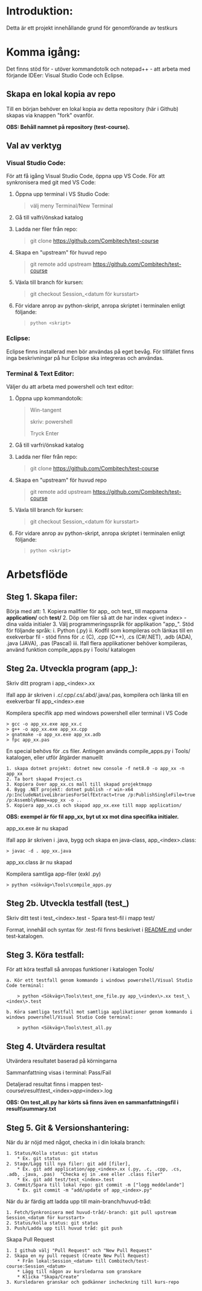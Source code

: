 # Introduktion: 
Detta är ett projekt innehållande grund för genomförande av testkurs

# Komma igång:
Det finns stöd för - utöver kommandotolk och notepad++ - att arbeta med förjande IDEer: Visual Studio Code och Eclipse. 

## Skapa en lokal kopia av repo
Till en början behöver en lokal kopia av detta repository (här i Github) skapas via knappen "fork" ovanför. 

**OBS: Behåll namnet på repository (test-course).** 

## Val av verktyg
### Visual Studio Code:
För att få igång Visual Studio Code, öppna upp VS Code. För att synkronisera med git med VS Code:

1. Öppna upp terminal i VS Studio Code: 

   > välj meny Terminal/New Terminal

2. Gå till valfri/önskad katalog
3. Ladda ner filer från repo: 

   > git clone https://github.com/Combitech/test-course

4. Skapa en "upstream" för huvud repo

   > git remote add upstream https://github.com/Combitech/test-course

5. Växla till branch för kursen:

   > git checkout Session_<datum för kursstart>  
	   
6. För vidare anrop av python-skript, anropa skriptet i terminalen enligt följande: 

   > `python <skript>`
		
### Eclipse:
Eclipse finns installerad men bör användas på eget bevåg. För tillfället finns inga beskrivningar på hur Eclipse ska integreras och användas. 
		
### Terminal & Text Editor:
Väljer du att arbeta med powershell och text editor:

1. Öppna upp kommandotolk:

   > Win-tangent 
   > 
   > skriv: powershell 
   > 
   > Tryck Enter
   
2. Gå till varfri/önskad katalog
3. Ladda ner filer från repo:
   
   > git clone https://github.com/Combitech/test-course

4. Skapa en "upstream" för huvud repo

   > git remote add upstream https://github.com/Combitech/test-course

5. Växla till branch för kursen:

   > git checkout Session_<datum för kursstart>  

6. För vidare anrop av python-skript, anropa skriptet i terminalen enligt följande: 

   > `python <skript>`

# Arbetsflöde
## Steg 1. Skapa filer:
Börja med att:
	1. Kopiera mallfiler för app_ och test_ till mapparna **application/** och **test/**
	2. Döp om filer så att de har index \<givet index\> - dina valda initialer
	3. Välj programmeringsspråk för applikation "app_". Stöd för följande språk:
		i. Python (.py)
		ii. Kodfil som kompileras och länkas till en exekverbar fil - stöd finns för .c (C), .cpp (C++), .cs (C#/.NET), .adb (ADA), .java (JAVA), .pas (Pascal)
		iii. Ifall flera applikationer behöver kompileras, använd funktion compile_apps.py i Tools/ katalogen
	
## Steg 2a. Utveckla program (app_):
Skriv ditt program i app_\<index\>.xx

Ifall app är skriven i .c/.cpp/.cs/.abd/.java/.pas, kompilera och länka till en exekverbar fil app_\<index\>.exe
		
Kompilera specifik app med windows powershell eller terminal i VS Code

	> gcc -o app_xx.exe app_xx.c
	> g++ -o app_xx.exe app_xx.cpp
	> gnatmake -o app_xx.exe app_xx.adb
	> fpc app_xx.pas
	
En special behövs för .cs filer. Antingen används compile_apps.py i Tools/ katalogen, eller utför åtgärder manuellt

	1. skapa dotnet projekt: dotnet new console -f net8.0 -o app_xx -n app_xx
	2. Ta bort skapad Project.cs
	3. Kopiera över app_xx.cs mall till skapad projektmapp
	4. Bygg .NET projekt: dotnet publish -r win-x64  /p:IncludeNativeLibrariesForSelfExtract=true /p:PublishSingleFile=true /p:AssemblyName=app_xx -o ..
	5. Kopiera app_xx.cs och skapad app_xx.exe till mapp application/
 
__OBS: exempel är för fil app_xx, byt ut xx mot dina specifika initialer.__

app_xx.exe är nu skapad

Ifall app är skriven i .java, bygg och skapa en java-class, app_\<index\>.class:

	> javac -d . app_xx.java

app_xx.class är nu skapad

Kompilera samtliga app-filer (exkl .py)

	> python <sökväg>\Tools\compile_apps.py
			 
## Steg 2b. Utveckla testfall (test_)
Skriv ditt test i test_\<index\>.test
	- Spara test-fil i mapp test/
		
Format, innehåll och syntax för .test-fil finns beskrivet i [README.md](/test/README.md) under test-katalogen.

## Steg 3. Köra testfall:
För att köra testfall så anropas funktioner i katalogen Tools/ 

	a. Kör ett testfall genom kommando i windows powershell/Visual Studio Code terminal: 
	
		> python <Sökväg>\Tools\test_one_file.py app_\<index\>.xx test_\<index\>.test

	b. Köra samtliga testfall mot samtliga applikationer genom kommando i windows powershell/Visual Studio Code terminal: 
	
		> python <Sökväg>\Tools\test_all.py
 
## Steg 4. Utvärdera resultat
Utvärdera resultatet baserad på körningarna

Sammanfattning visas i terminal: Pass/Fail

Detaljerad resultat finns i mappen test-course\result\test_\<index\>_app_\<index\>.log

__OBS: Om test_all.py har körts så finns även en sammanfattningsfil i result\summary.txt__


## Steg 5. Git & Versionshantering:
När du är nöjd med något, checka in i din lokala branch:

	1. Status/Kolla status: git status
		* Ex. git status
	2. Stage/Lägg till nya filer: git add [filer], 
		* Ex. git add application/app_<index>.xx (.py, .c, .cpp, .cs, .adb, .java, .pas)  "Checka ej in .exe eller .class filer"
	 	* Ex. git add test/test_<index>.test
	3. Commit/Spara till lokal repo: git commit -m ["logg meddelande"]
		* Ex. git commit -m "add/update of app_<index>.py"

När du är färdig att ladda upp till main-branch/huvud-tråd:

	1. Fetch/Synkronisera med huvud-tråd/-branch: git pull upstream Session_<datum för kursstart>
	2. Status/kolla status: git status
	3. Push/Ladda upp till huvud tråd: git push
	
Skapa Pull Request

	1. I github välj "Pull Request" och "New Pull Request"
	2. Skapa en ny pull request (Create New Pull Request)
		* Från lokal:Session_<datum> till Combitech/test-course:Session_<datum>
		* Lägg till någon av kursledarna som granskare
		* Klicka "Skapa/Create"
	3. Kursledaren granskar och godkänner incheckning till kurs-repo
